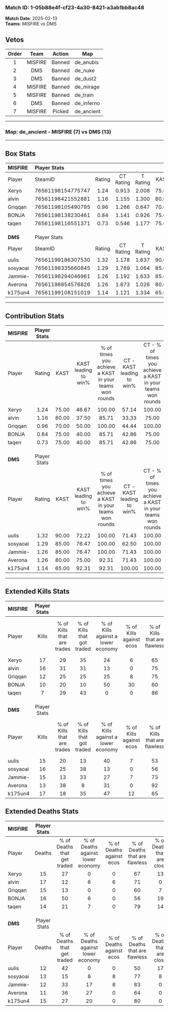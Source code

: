 ### Match ID: 1-05b88e4f-cf23-4a30-8421-a3ab1bb8ac48  
**Match Date**: 2025-02-13  
**Teams**: MISFIRE vs DMS  

## Vetos  

| Order | Team | Action | Map |
| :---: | :--: | :----: | --- |
| 1 | MISFIRE | Banned | de_anubis |
| 2 | DMS | Banned | de_nuke |
| 3 | DMS | Banned | de_dust2 |
| 4 | MISFIRE | Banned | de_mirage |
| 5 | MISFIRE | Banned | de_train |
| 6 | DMS | Banned | de_inferno |
| 7 | MISFIRE | Picked | de_ancient |

---  

### **Map**: de_ancient - MISFIRE (7) vs DMS (13)  
---  

## Box Stats  

| **MISFIRE** | Player Stats      |        |           |          |       |      |       |         |        |      |     |
| :- | :- | :-: | :-: | :-: | :-: | :-: | :-: | :-: | :-: | :-: | :-: |
| Player      | SteamID           | Rating | CT Rating | T Rating | KAST  | ADR  | Kills | Assists | Deaths | K/D  | HS% |
| Xeryo       | 76561198154775747 |  1.24  |   0.913   |  2.008   | 75.00 | 87.7 |  17   |    4    |   15   | 1.13 | 64  |
| alvin       | 76561198421552881 |  1.16  |   1.155   |  1.300   | 80.00 | 79.2 |  16   |    4    |   17   | 0.94 | 37  |
| Griqqan     | 76561198105490795 |  0.96  |   1.266   |  0.647   | 70.00 | 76.5 |  12   |    5    |   15   | 0.80 | 50  |
| BONJA       | 76561198138230461 |  0.84  |   1.141   |  0.926   | 75.00 | 66.9 |  10   |    2    |   16   | 0.63 | 70  |
| taqen       | 76561198116551371 |  0.73  |   0.546   |  1.177   | 75.00 | 53.7 |   7   |    4    |   14   | 0.50 | 42  |
|             |                   |        |           |          |       |      |       |         |        |      |     |
|             |                   |        |           |          |       |      |       |         |        |      |     |
|             |                   |        |           |          |       |      |       |         |        |      |     |
| **DMS**     | Player Stats      |        |           |          |       |      |       |         |        |      |     |
| Player      | SteamID           | Rating | CT Rating | T Rating | KAST  | ADR  | Kills | Assists | Deaths | K/D  | HS% |
| uulis       | 76561199186307530 |  1.32  |   1.178   |  1.637   | 90.00 | 77.7 |  15   |    5    |   12   | 1.25 | 60  |
| sosyaoai    | 76561198335660845 |  1.29  |   1.769   |  1.064   | 85.00 | 78.4 |  16   |    3    |   13   | 1.23 | 62  |
| Jammie-     | 76561198294046961 |  1.26  |   1.192   |  1.633   | 85.00 | 68.6 |  15   |    6    |   12   | 1.25 | 66  |
| Averona     | 76561198854576826 |  1.26  |   1.873   |  1.026   | 80.00 | 92.1 |  13   |   10    |   11   | 1.18 | 69  |
| k175un4     | 76561199108151019 |  1.14  |   1.121   |  1.334   | 65.00 | 81.8 |  17   |    2    |   15   | 1.13 | 41  |
---  

## Contribution Stats  

| **MISFIRE** | Player Stats |       |                      |                                                        |                           |                                                             |                          |                                                            |
| :- | :-: | :-: | :-: | :-: | :-: | :-: | :-: | :-: |
| Player      |    Rating    | KAST  | KAST leading to win% | % of times you achieve a KAST in your teams won rounds | CT - KAST leading to win% | CT - % of times you achieve a KAST in your teams won rounds | T - KAST leading to win% | T - % of times you achieve a KAST in your teams won rounds |
| Xeryo       |     1.24     | 75.00 |        46.67         |                         100.00                         |           57.14           |                           100.00                            |          37.50           |                           100.00                           |
| alvin       |     1.16     | 80.00 |        37.50         |                         85.71                          |           33.33           |                            75.00                            |          42.86           |                           100.00                           |
| Griqqan     |     0.96     | 70.00 |        50.00         |                         100.00                         |           44.44           |                           100.00                            |          60.00           |                           100.00                           |
| BONJA       |     0.84     | 75.00 |        40.00         |                         85.71                          |           42.86           |                            75.00                            |          37.50           |                           100.00                           |
| taqen       |     0.73     | 75.00 |        40.00         |                         85.71                          |           42.86           |                            75.00                            |          37.50           |                           100.00                           |
|             |              |       |                      |                                                        |                           |                                                             |                          |                                                            |
|             |              |       |                      |                                                        |                           |                                                             |                          |                                                            |
|             |              |       |                      |                                                        |                           |                                                             |                          |                                                            |
| **DMS**     | Player Stats |       |                      |                                                        |                           |                                                             |                          |                                                            |
| Player      |    Rating    | KAST  | KAST leading to win% | % of times you achieve a KAST in your teams won rounds | CT - KAST leading to win% | CT - % of times you achieve a KAST in your teams won rounds | T - KAST leading to win% | T - % of times you achieve a KAST in your teams won rounds |
| uulis       |     1.32     | 90.00 |        72.22         |                         100.00                         |           71.43           |                           100.00                            |          72.73           |                           100.00                           |
| sosyaoai    |     1.29     | 85.00 |        76.47         |                         100.00                         |           62.50           |                           100.00                            |          88.89           |                           100.00                           |
| Jammie-     |     1.26     | 85.00 |        76.47         |                         100.00                         |           71.43           |                           100.00                            |          80.00           |                           100.00                           |
| Averona     |     1.26     | 80.00 |        75.00         |                         92.31                          |           71.43           |                           100.00                            |          77.78           |                           87.50                            |
| k175un4     |     1.14     | 65.00 |        92.31         |                         92.31                          |          100.00           |                           100.00                            |          87.50           |                           87.50                            |
---  

## Extended Kills Stats  

| **MISFIRE** | Player Stats |                            |                            |                                    |                         |                              |                                 |                                       |                    |           |
| :- | :-: | :-: | :-: | :-: | :-: | :-: | :-: | :-: | :-: | :-: |
| Player      |    Kills     | % of Kills that are trades | % of Kills that got traded | % of Kills against a lower economy | % of Kills against ecos | % of Kills that are flawless | % of Kills that are close duels | % of Kills that are assisted by flash | Pistol Round Kills | AWP Kills |
| Xeryo       |      17      |             29             |             35             |                 24                 |            6            |              65              |                6                |                   6                   |         0          |     1     |
| alvin       |      16      |             31             |             31             |                 13                 |            0            |              75              |                6                |                   0                   |         1          |     2     |
| Griqqan     |      12      |             25             |             25             |                 25                 |            8            |              75              |                8                |                   0                   |         0          |     1     |
| BONJA       |      10      |             20             |             10             |                 50                 |           30            |              60              |                0                |                  10                   |         0          |     2     |
| taqen       |      7       |             29             |             43             |                 0                  |            0            |              86              |                0                |                   0                   |         0          |     2     |
|             |              |                            |                            |                                    |                         |                              |                                 |                                       |                    |           |
|             |              |                            |                            |                                    |                         |                              |                                 |                                       |                    |           |
|             |              |                            |                            |                                    |                         |                              |                                 |                                       |                    |           |
| **DMS**     | Player Stats |                            |                            |                                    |                         |                              |                                 |                                       |                    |           |
| Player      |    Kills     | % of Kills that are trades | % of Kills that got traded | % of Kills against a lower economy | % of Kills against ecos | % of Kills that are flawless | % of Kills that are close duels | % of Kills that are assisted by flash | Pistol Round Kills | AWP Kills |
| uulis       |      15      |             20             |             13             |                 40                 |            7            |              53              |               20                |                  13                   |         1          |     3     |
| sosyaoai    |      16      |             25             |             38             |                 13                 |            0            |              56              |               25                |                   0                   |         0          |     2     |
| Jammie-     |      15      |             13             |             33             |                 27                 |            7            |              73              |                0                |                   7                   |         0          |     1     |
| Averona     |      13      |             38             |             8              |                 31                 |            0            |              92              |                0                |                  15                   |         0          |     2     |
| k175un4     |      17      |             18             |             35             |                 47                 |           12            |              65              |                6                |                   0                   |         8          |     0     |
## Extended Deaths Stats  

| **MISFIRE** | Player Stats |                             |                                   |                          |                               |                            |                           |               |
| :- | :-: | :-: | :-: | :-: | :-: | :-: | :-: | :-: |
| Player      |    Deaths    | % of Deaths that get traded | % of Deaths against lower economy | % of Deaths against ecos | % of Deaths that are flawless | % of Deaths that are close | % of Deaths while blinded | Deaths to AWP |
| Xeryo       |      15      |             27              |                 0                 |            0             |              67               |             13             |             0             |       0       |
| alvin       |      17      |             12              |                 6                 |            6             |              71               |             0              |             0             |       2       |
| Griqqan     |      15      |             13              |                 0                 |            0             |              60               |             7              |             7             |       4       |
| BONJA       |      16      |             50              |                 6                 |            0             |              56               |             19             |            19             |       0       |
| taqen       |      14      |             21              |                 7                 |            0             |              79               |             14             |             7             |       3       |
|             |              |                             |                                   |                          |                               |                            |                           |               |
|             |              |                             |                                   |                          |                               |                            |                           |               |
|             |              |                             |                                   |                          |                               |                            |                           |               |
| **DMS**     | Player Stats |                             |                                   |                          |                               |                            |                           |               |
| Player      |    Deaths    | % of Deaths that get traded | % of Deaths against lower economy | % of Deaths against ecos | % of Deaths that are flawless | % of Deaths that are close | % of Deaths while blinded | Deaths to AWP |
| uulis       |      12      |             42              |                 0                 |            0             |              50               |             17             |             8             |       0       |
| sosyaoai    |      13      |             15              |                 8                 |            8             |              77               |             8              |             0             |       0       |
| Jammie-     |      12      |             33              |                17                 |            8             |              83               |             0              |             0             |       0       |
| Averona     |      11      |             36              |                27                 |            0             |              64               |             0              |             9             |       0       |
| k175un4     |      15      |             27              |                20                 |            0             |              80               |             0              |             0             |       1       |
